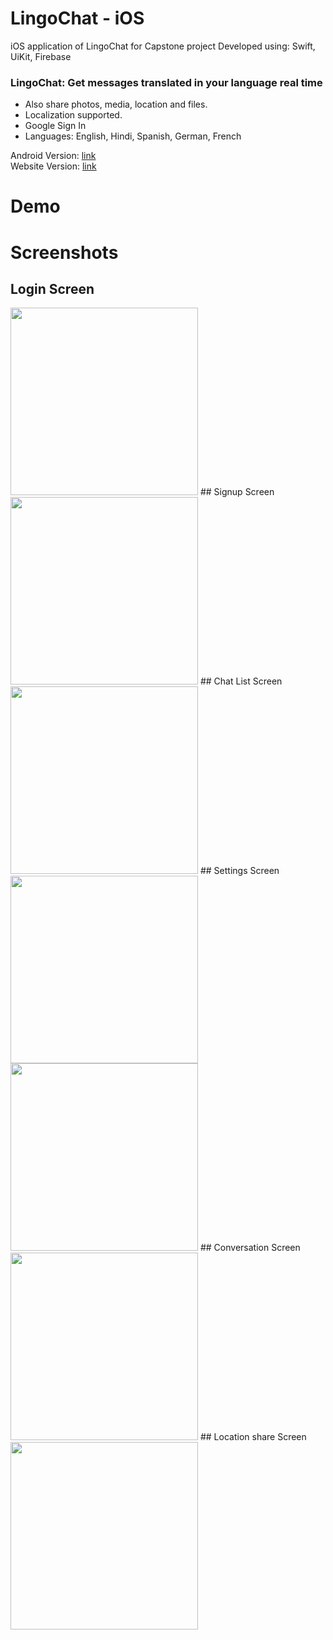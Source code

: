# LingoChat - iOS
iOS application of LingoChat for Capstone project
Developed using: Swift, UiKit, Firebase
### LingoChat: Get messages translated in your language real time
- Also share photos, media, location and files.
- Localization supported.
- Google Sign In
- Languages: English, Hindi, Spanish, German, French

Android Version: [link](https://github.com/Lambz/Capstone_WeThree_LingoChat_Android)
<br/>Website Version: [link](https://github.com/Lambz/Capstone_WeThree_LingoChat-Web)
<br/>

# Demo


# Screenshots

## Login Screen
<image src="./readme_res/login.png" width="300" />
## Signup Screen
<image src="./readme_res/signup.png" width="300" />
## Chat List Screen
<image src="./readme_res/chatlist.png" width="300" />
## Settings Screen
<image src="./readme_res/settings.png" width="300" />
<image src="./readme_res/translatedsettings.png" width="300" />
## Conversation Screen
<image src="./readme_res/message.png" width="300" />
## Location share Screen
<image src="./readme_res/login.png" width="300" />

